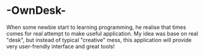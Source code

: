 # -OwnDesk-
When some newbie start to learning programming, he realise that times comes for real attempt to make useful application. My idea was base on real "desk", but instead of typical "creative" mess, this application will provide very user-frendly interface and great tools! 
